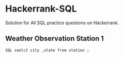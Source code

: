 # Hackerrank-SQL
Solution for All SQL practice questions on Hackerrank.

## Weather Observation Station 1
``SQL
seelct city ,state from station ;``
